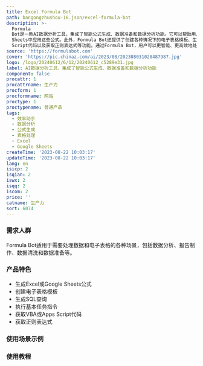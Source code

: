 ```yaml
---
title: Excel Formula Bot
path: bangongzhushou-18.json/excel-formula-bot
description: >-
  Formula
  Bot是一款AI数据分析工具，集成了智能公式生成、数据准备和数据分析功能。它可以帮助用户快速生成Excel公式、理解不同公式的解释，并且支持在Excel或Google
  Sheets中应用这些公式。此外，Formula Bot还提供了创建各种情况下的电子表格模板、生成SQL查询、执行基本任务指令、获取VBA或Apps
  Script代码以及获取正则表达式等功能。通过Formula Bot，用户可以更智能、更高效地处理数据和电子表格。
source: 'https://formulabot.com'
cover: 'https://pic.chinaz.com/ai/2023/08/202308031028487987.jpg'
logo: /logo/20240612/6/12/20240612_c5289e31.jpg
label: AI数据分析工具，集成了智能公式生成、数据准备和数据分析功能
component: false
procattr: 1
procattrname: 生产力
procform: 1
procformname: 网站
proctype: 1
proctypename: 普通产品
tags:
  - 效率助手
  - 数据分析
  - 公式生成
  - 表格处理
  - Excel
  - Google Sheets
createTime: '2023-08-22 10:03:17'
updateTime: '2023-08-22 10:03:17'
lang: en
isicp: 2
isqian: 2
iswx: 2
isqq: 2
iscom: 2
price: ''
catname: 生产力
sort: 6074
---
```




### 需求人群
Formula Bot适用于需要处理数据和电子表格的各种场景，包括数据分析、报告制作、数据清洗和数据准备等。

### 产品特色
- 生成Excel或Google Sheets公式
- 创建电子表格模板
- 生成SQL查询
- 执行基本任务指令
- 获取VBA或Apps Script代码
- 获取正则表达式

### 使用场景示例


### 使用教程


  
